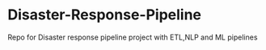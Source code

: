 # Disaster-Response-Pipeline
Repo for Disaster response pipeline project with ETL,NLP and ML pipelines
